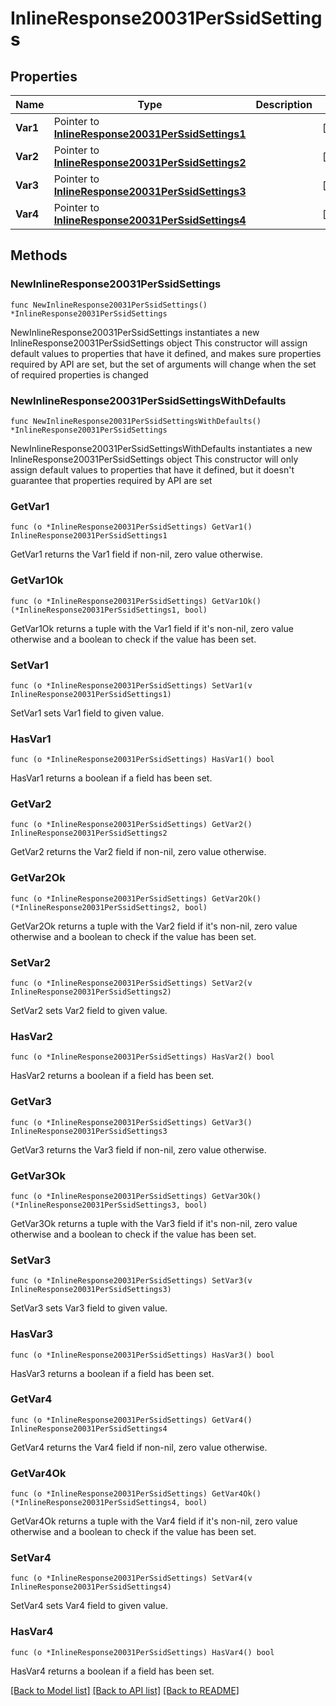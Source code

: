# InlineResponse20031PerSsidSettings

## Properties

Name | Type | Description | Notes
------------ | ------------- | ------------- | -------------
**Var1** | Pointer to [**InlineResponse20031PerSsidSettings1**](InlineResponse20031PerSsidSettings1.md) |  | [optional] 
**Var2** | Pointer to [**InlineResponse20031PerSsidSettings2**](InlineResponse20031PerSsidSettings2.md) |  | [optional] 
**Var3** | Pointer to [**InlineResponse20031PerSsidSettings3**](InlineResponse20031PerSsidSettings3.md) |  | [optional] 
**Var4** | Pointer to [**InlineResponse20031PerSsidSettings4**](InlineResponse20031PerSsidSettings4.md) |  | [optional] 

## Methods

### NewInlineResponse20031PerSsidSettings

`func NewInlineResponse20031PerSsidSettings() *InlineResponse20031PerSsidSettings`

NewInlineResponse20031PerSsidSettings instantiates a new InlineResponse20031PerSsidSettings object
This constructor will assign default values to properties that have it defined,
and makes sure properties required by API are set, but the set of arguments
will change when the set of required properties is changed

### NewInlineResponse20031PerSsidSettingsWithDefaults

`func NewInlineResponse20031PerSsidSettingsWithDefaults() *InlineResponse20031PerSsidSettings`

NewInlineResponse20031PerSsidSettingsWithDefaults instantiates a new InlineResponse20031PerSsidSettings object
This constructor will only assign default values to properties that have it defined,
but it doesn't guarantee that properties required by API are set

### GetVar1

`func (o *InlineResponse20031PerSsidSettings) GetVar1() InlineResponse20031PerSsidSettings1`

GetVar1 returns the Var1 field if non-nil, zero value otherwise.

### GetVar1Ok

`func (o *InlineResponse20031PerSsidSettings) GetVar1Ok() (*InlineResponse20031PerSsidSettings1, bool)`

GetVar1Ok returns a tuple with the Var1 field if it's non-nil, zero value otherwise
and a boolean to check if the value has been set.

### SetVar1

`func (o *InlineResponse20031PerSsidSettings) SetVar1(v InlineResponse20031PerSsidSettings1)`

SetVar1 sets Var1 field to given value.

### HasVar1

`func (o *InlineResponse20031PerSsidSettings) HasVar1() bool`

HasVar1 returns a boolean if a field has been set.

### GetVar2

`func (o *InlineResponse20031PerSsidSettings) GetVar2() InlineResponse20031PerSsidSettings2`

GetVar2 returns the Var2 field if non-nil, zero value otherwise.

### GetVar2Ok

`func (o *InlineResponse20031PerSsidSettings) GetVar2Ok() (*InlineResponse20031PerSsidSettings2, bool)`

GetVar2Ok returns a tuple with the Var2 field if it's non-nil, zero value otherwise
and a boolean to check if the value has been set.

### SetVar2

`func (o *InlineResponse20031PerSsidSettings) SetVar2(v InlineResponse20031PerSsidSettings2)`

SetVar2 sets Var2 field to given value.

### HasVar2

`func (o *InlineResponse20031PerSsidSettings) HasVar2() bool`

HasVar2 returns a boolean if a field has been set.

### GetVar3

`func (o *InlineResponse20031PerSsidSettings) GetVar3() InlineResponse20031PerSsidSettings3`

GetVar3 returns the Var3 field if non-nil, zero value otherwise.

### GetVar3Ok

`func (o *InlineResponse20031PerSsidSettings) GetVar3Ok() (*InlineResponse20031PerSsidSettings3, bool)`

GetVar3Ok returns a tuple with the Var3 field if it's non-nil, zero value otherwise
and a boolean to check if the value has been set.

### SetVar3

`func (o *InlineResponse20031PerSsidSettings) SetVar3(v InlineResponse20031PerSsidSettings3)`

SetVar3 sets Var3 field to given value.

### HasVar3

`func (o *InlineResponse20031PerSsidSettings) HasVar3() bool`

HasVar3 returns a boolean if a field has been set.

### GetVar4

`func (o *InlineResponse20031PerSsidSettings) GetVar4() InlineResponse20031PerSsidSettings4`

GetVar4 returns the Var4 field if non-nil, zero value otherwise.

### GetVar4Ok

`func (o *InlineResponse20031PerSsidSettings) GetVar4Ok() (*InlineResponse20031PerSsidSettings4, bool)`

GetVar4Ok returns a tuple with the Var4 field if it's non-nil, zero value otherwise
and a boolean to check if the value has been set.

### SetVar4

`func (o *InlineResponse20031PerSsidSettings) SetVar4(v InlineResponse20031PerSsidSettings4)`

SetVar4 sets Var4 field to given value.

### HasVar4

`func (o *InlineResponse20031PerSsidSettings) HasVar4() bool`

HasVar4 returns a boolean if a field has been set.


[[Back to Model list]](../README.md#documentation-for-models) [[Back to API list]](../README.md#documentation-for-api-endpoints) [[Back to README]](../README.md)


